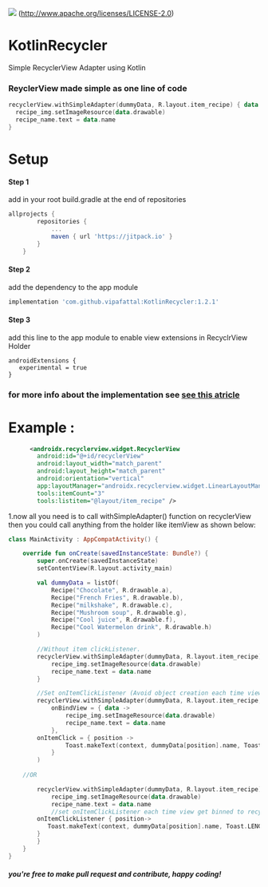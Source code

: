 [![](https://jitpack.io/v/vipafattal/KotlinRecycler.svg)](https://jitpack.io/#vipafattal/KotlinRecycler)
(http://www.apache.org/licenses/LICENSE-2.0)

# KotlinRecycler
Simple RecyclerView Adapter using Kotlin


### ReyclerView made simple as one line of code
```kotlin
recyclerView.withSimpleAdapter(dummyData, R.layout.item_recipe) { data ->
  recipe_img.setImageResource(data.drawable)
  recipe_name.text = data.name
}
```
# Setup

#### Step 1
add in your root build.gradle at the end of repositories
```groovy
allprojects {
		repositories {
			...
			maven { url 'https://jitpack.io' }
		}
	}
```
#### Step 2
add the dependency to the app module
```groovy
implementation 'com.github.vipafattal:KotlinRecycler:1.2.1'
```

#### Step 3
add this line to the app module to enable view extensions in RecyclrView Holder
```
androidExtensions {
   experimental = true
}
```
### for more info about the implementation see [see this atricle](https://medium.com/p/1e6ab9a55fe7)


# Example :
```xml
      <androidx.recyclerview.widget.RecyclerView
        android:id="@+id/recyclerView"
        android:layout_width="match_parent"
        android:layout_height="match_parent"
        android:orientation="vertical"
        app:layoutManager="androidx.recyclerview.widget.LinearLayoutManager"
        tools:itemCount="3"
        tools:listitem="@layout/item_recipe" />
```

1.now all you need is to call withSimpleAdapter() function on recyclerView then you could call anything from the holder like itemView as shown below:

```kotlin
class MainActivity : AppCompatActivity() {

    override fun onCreate(savedInstanceState: Bundle?) {
        super.onCreate(savedInstanceState)
        setContentView(R.layout.activity_main)

        val dummyData = listOf(
            Recipe("Chocolate", R.drawable.a),
            Recipe("French Fries", R.drawable.b),
            Recipe("milkshake", R.drawable.c),
            Recipe("Mushroom soup", R.drawable.g),
            Recipe("Cool juice", R.drawable.f),
            Recipe("Cool Watermelon drink", R.drawable.h)
        )

        //Without item clickListener.
        recyclerView.withSimpleAdapter(dummyData, R.layout.item_recipe) { data ->
            recipe_img.setImageResource(data.drawable)
            recipe_name.text = data.name
        }

        //Set onItemClickListener (Avoid object creation each time view onBindViewHolderCalled).
        recyclerView.withSimpleAdapter(dummyData, R.layout.item_recipe,
            onBindView = { data ->
                recipe_img.setImageResource(data.drawable)
                recipe_name.text = data.name
            }, 
	    onItemClick = { position ->
                Toast.makeText(context, dummyData[position].name, Toast.LENGTH_LONG).show()
            }
        )
	
	//OR

        recyclerView.withSimpleAdapter(dummyData, R.layout.item_recipe) { data ->
            recipe_img.setImageResource(data.drawable)
            recipe_name.text = data.name
            //set onItemClickListener each time view get binned to recyclerView (Each time create onClickListener object)
	    onItemClickListener { position->          
	       Toast.makeText(context, dummyData[position].name, Toast.LENGTH_LONG).show()
	    }
        }
    }
}
```
##### you're free to make pull request and contribute, happy coding!

